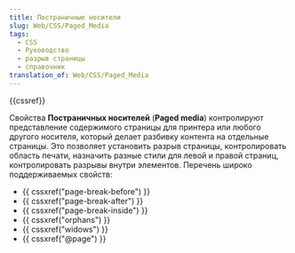 ```yaml
---
title: Постраничные носители
slug: Web/CSS/Paged_Media
tags:
  - CSS
  - Руководство
  - разрыв страницы
  - справочник
translation_of: Web/CSS/Paged_Media
---
```


{{cssref}}

Свойства **Постраничных носителей** (**Paged media**) контролируют представление содержимого страницы для принтера или любого другого носителя, который делает разбивку контента на отдельные страницы. Это позволяет установить разрыв страницы, контролировать область печати, назначить разные стили для левой и правой страниц, контролировать разрывы внутри элементов. Перечень широко поддерживаемых свойств:

- {{ cssxref("page-break-before") }}
- {{ cssxref("page-break-after") }}
- {{ cssxref("page-break-inside") }}
- {{ cssxref("orphans") }}
- {{ cssxref("widows") }}
- {{ cssxref("@page") }}
